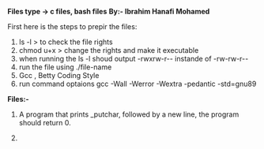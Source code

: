 **Files type -> c files, bash files**
**By:- Ibrahim Hanafi Mohamed**

First here is the steps to prepir the files:
1. ls -l > to check the file rights
2. chmod u+x > change the rights and make it executable
3. when running the ls -l shoud output -rwxrw-r-- instande of -rw-rw-r--
4. run the file using ./file-name
5. Gcc , Betty Coding Style
6. run command optaions gcc -Wall -Werror -Wextra -pedantic -std=gnu89 

**Files:-**
1. A program that prints _putchar, followed by a new line, the program should return 0.

2. 